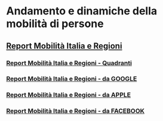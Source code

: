 
# Andamento e dinamiche della mobilità di persone 

## [Report Mobilità Italia e Regioni](https://polis-lombardia.github.io/mobilita/Italia-Regioni-report-mobilita.html) 

### [Report Mobilità Italia e Regioni - Quadranti](https://polis-lombardia.github.io/mobilita/Italia-Regioni-report-mobilita_quadranti.html) 

### [Report Mobilità Italia e Regioni - da GOOGLE](https://polis-lombardia.github.io/mobilita/Google-report-mobilita.html) 

### [Report Mobilità Italia e Regioni - da APPLE](https://polis-lombardia.github.io/mobilita/Apple-report-mobilita.html) 

### [Report Mobilità Italia e Regioni - da FACEBOOK](https://polis-lombardia.github.io/mobilita/Facebook-report-mobilita.html) 
